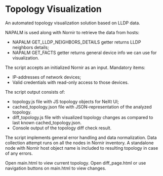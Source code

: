 # Topology Visualization

An automated topology visualization solution based on LLDP data.

NAPALM is used along with Nornir to retrieve the data from hosts:
  - NAPALM GET_LLDP_NEIGHBORS_DETAILS getter returns LLDP neighbors details;
  - NAPALM GET_FACTS getter returns general device info we can use for visualization.

The script accepts an initialized Nornir as an input. Mandatory items:
  - IP-addresses of network devices;
  - Valid credentials with read-only access to those devices.

The script output consists of:
  - topology.js file with JS topology objects for NeXt UI;
  - cached_topology.json file with JSON-representation of the analyzed topology.
  - diff_topology.js file with visualized topology changes as
    compared to last known cached_topology.json.
  - Console output of the topology diff check result.

The script implements general error handling and data normalization.
Data collection attempt runs on all the nodes in Nornir inventory.
A standalone node with Nornir host object name is included to
resulting topology in case of any errors.

Open main.html to view current topology.
Open diff_page.html or use navigation buttons on main.html to view changes.